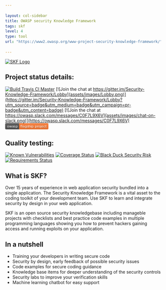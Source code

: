 ```yaml
---

layout: col-sidebar
title: OWASP security Knowledge Framework
tags: skf
level: 4
type: tool
url: "https://www2.owasp.org/www-project-security-knowledge-framework/"

---
```

[![SKF Logo](https://www.securityknowledgeframework.org/img/banner-wiki-owasp.jpg)](https://www.securityknowledgeframework.org/) 

## Project status details:
[![Build Travis CI Master](https://travis-ci.org/blabla1337/skf-flask.svg?branch=master)](https://travis-ci.org/blabla1337/skf-flask)
[![Join the chat at https://gitter.im/Security-Knowledge-Framework/Lobby](assets/images/Lobby.png)](https://gitter.im/Security-Knowledge-Framework/Lobby?utm_source=badge&utm_medium=badge&utm_campaign=pr-badge&utm_content=badge)
[![Join the chat at https://owasp.slack.com/messages/C0F7L9X6V](assets/images/chat-on-slack.png)](https://owasp.slack.com/messages/C0F7L9X6V)
[![OWASP Flagship](assets/images/owasp-flagship.png)](https://www.owasp.org/index.php/OWASP_Security_Knowledge_Framework)

## Quality testing:
[![Known Vulnerabilities](https://snyk.io/test/github/blabla1337/skf-flask/badge.svg)](https://snyk.io/test/github/blabla1337/skf-flask)
[![Coverage Status](https://coveralls.io/repos/blabla1337/skf-flask/badge.svg?branch=master)](https://coveralls.io/repos/blabla1337/skf-flask/badge.svg?branch=master)
[![Black Duck Security Risk](https://copilot.blackducksoftware.com/github/repos/blabla1337/skf-flask/branches/master/badge-risk.svg)](https://copilot.blackducksoftware.com/github/repos/blabla1337/skf-flask/branches/master)
[![Requirements Status](https://requires.io/github/blabla1337/skf-flask/requirements.svg?branch=master)](https://requires.io/github/blabla1337/skf-flask/requirements/?branch=master)

## What is SKF?

Over 15 years of experience in web application security bundled into a single application. The Security Knowledge Framework is a vital asset to the coding toolkit of your development team. Use SKF to learn and integrate security by design in your web application.

SKF is an open source security knowledgebase including manageble projects with checklists and best practice code examples in multiple programming languages showing you how to prevent hackers gaining access and running exploits on your application.

## In a nutshell
- Training your developers in writing secure code
- Security by design, early feedback of possible security issues
- Code examples for secure coding guidance
- Knowledge base items for deeper understanding of the security controls
-  Security labs to improve your verification skills
- Machine learning chatbot for easy support
